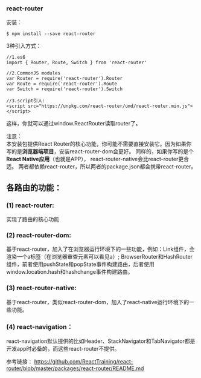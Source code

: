 ### react-router
安装：
```
$ npm install --save react-router
```

3种引入方式：
```
//1.es6
import { Router, Route, Switch } from 'react-router'

//2.CommonJS modules
var Router = require('react-router').Router
var Route = require('react-router').Route
var Switch = require('react-router').Switch

//3.script引入:
<script src="https://unpkg.com/react-router/umd/react-router.min.js"></script>
```
这样，你就可以通过window.ReactRouter读取router了。

注意：<br/>
本安装包提供React Router的核心功能，你可能不需要直接安装它。因为如果你写的是**浏览器端项目**，安装react-router-dom会更好。
同样的，如果你写的是个**React Native应用**（也就是APP）， react-router-native会比react-router更合适。
两者都依赖react-router，所以两者的package.json都会携带react-router。

## 各路由的功能：
### (1) react-router: 
实现了路由的核心功能

### (2) react-router-dom: 
基于react-router，加入了在浏览器运行环境下的一些功能，例如：Link组件，会渲染一个a标签（在浏览器审查元素可以看见a）; BrowserRouter和HashRouter组件，前者使用pushState和popState事件构建路由，后者使用window.location.hash和hashchange事件构建路由。

### (3) react-router-native: 
基于react-router，类似react-router-dom，加入了react-native运行环境下的一些功能。

### (4) react-navigation：
react-navigation默认提供的比如Header、StackNavigator和TabNavigator都是开发app时必备的，而这些react-router不提供。


参考链接：
<https://github.com/ReactTraining/react-router/blob/master/packages/react-router/README.md>
